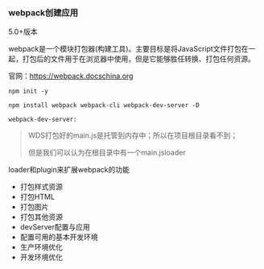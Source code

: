 ### webpack创建应用

5.0+版本

webpack是一个模块打包器(构建工具)。主要目标是将JavaScript文件打包在一起，打包后的文件用于在浏览器中使用，但是它能够胜任转换、打包任何资源。

官网：https://webpack.docschina.org

```shell
npm init -y
```

```shell
npm install webpack webpack-cli webpack-dev-server -D
```

`webpack-dev-server:`

>  WDS打包好的main.js是托管到内存中；所以在项目根目录看不到；
>
> 但是我们可以认为在根目录中有一个main.jsloader

loader和plugin来扩展webpack的功能

- 打包样式资源
- 打包HTML
- 打包图片
- 打包其他资源
- devServer配置与应用
- 配置可用的基本开发环境
- 生产环境优化
- 开发环境优化